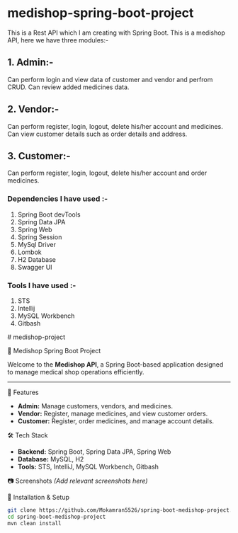 # medishop-spring-boot-project
This is a Rest API which I am creating with Spring Boot.
This is a medishop API, here we have three modules:-
## 1. Admin:-
  Can perform login and view data of customer and vendor and perfrom CRUD.
  Can review added medicines data.
## 2. Vendor:-
   Can perform register, login, logout, delete his/her account and medicines.
   Can view customer details such as order details and address.
## 3. Customer:-
   Can perform register, login, logout, delete his/her account and order medicines.

### Dependencies I have used :-
1. Spring Boot devTools
2. Spring Data JPA
3. Spring Web
4. Spring Session
5. MySql Driver
6. Lombok
7. H2 Database
8. Swagger UI

### Tools I have used :-
1. STS
2. Intellij
3. MySQL Workbench
4. Gitbash


#   m e d i s h o p - p r o j e c t 


🏥 Medishop Spring Boot Project

Welcome to the **Medishop API**, a Spring Boot-based application designed to manage medical shop operations efficiently.

---

 🚀 Features
- **Admin:** Manage customers, vendors, and medicines.
- **Vendor:** Register, manage medicines, and view customer orders.
- **Customer:** Register, order medicines, and manage account details.

 🛠️ Tech Stack
- **Backend:** Spring Boot, Spring Data JPA, Spring Web
- **Database:** MySQL, H2
- **Tools:** STS, IntelliJ, MySQL Workbench, Gitbash

 📷 Screenshots
_(Add relevant screenshots here)_

 🔧 Installation & Setup
```bash
git clone https://github.com/Mokamran5526/spring-boot-medishop-project.git
cd spring-boot-medishop-project
mvn clean install



 
 
